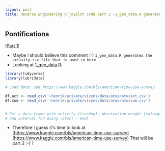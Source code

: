 ```yaml
---
layout: post
title: Reverse Engineering R joyplot code part 2 -1_gen_data.R generates the activity.tsv file 
---
```


## Pontifications

([Part 1](http://rolandtanglao.com/2017/07/10/p1-joyplot-r-reverse-engineering-part1/))

* Maybe I should believe this comment :-) ```1_gen_data.R generates the activity.tsv file that is used in here```
* Looking at [1\_gen\_data.R](https://github.com/halhen/viz-pub/blob/master/sports-time-of-day/1_gen_data.R):

```R
library(tidyverse)
library(lubridate)

# Load data; see https://www.kaggle.com/bls/american-time-use-survey

df.act <- read_csv('~henrik/private/vizyns/data/atus/atusact.csv')
df.sum <- read_csv('~henrik/private/vizyns/data/atus/atussum.csv')


# Get a data frame with activity (trcodep), observation weight (tufnwgtp)
# and interval for doing (start - end)
```

* Therefore I guess it's time to look at [https://www.kaggle.com/bls/american-time-use-survey](https://www.kaggle.com/bls/american-time-use-survey) That will be part 3 :-) ! 